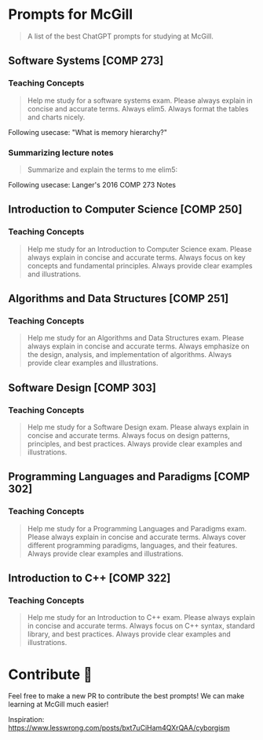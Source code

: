 # Prompts for McGill
> A list of the best ChatGPT prompts for studying at McGill.


## Software Systems [COMP 273]

### Teaching Concepts
> Help me study for a software systems exam. Please always explain in concise and accurate terms. Always elim5. Always format the tables and charts nicely.

Following usecase: "What is memory hierarchy?"

### Summarizing lecture notes
> Summarize and explain the terms to me elim5:

Following usecase: Langer's 2016 COMP 273 Notes
## Introduction to Computer Science [COMP 250]

### Teaching Concepts
> Help me study for an Introduction to Computer Science exam. Please always explain in concise and accurate terms. Always focus on key concepts and fundamental principles. Always provide clear examples and illustrations.

## Algorithms and Data Structures [COMP 251]

### Teaching Concepts
> Help me study for an Algorithms and Data Structures exam. Please always explain in concise and accurate terms. Always emphasize on the design, analysis, and implementation of algorithms. Always provide clear examples and illustrations.

## Software Design [COMP 303]

### Teaching Concepts
> Help me study for a Software Design exam. Please always explain in concise and accurate terms. Always focus on design patterns, principles, and best practices. Always provide clear examples and illustrations.

## Programming Languages and Paradigms [COMP 302]

### Teaching Concepts
> Help me study for a Programming Languages and Paradigms exam. Please always explain in concise and accurate terms. Always cover different programming paradigms, languages, and their features. Always provide clear examples and illustrations.

## Introduction to C++ [COMP 322]

### Teaching Concepts
> Help me study for an Introduction to C++ exam. Please always explain in concise and accurate terms. Always focus on C++ syntax, standard library, and best practices. Always provide clear examples and illustrations.


# Contribute 🤝
Feel free to make a new PR to contribute the best prompts! We can make learning at McGill much easier!

Inspiration: https://www.lesswrong.com/posts/bxt7uCiHam4QXrQAA/cyborgism
